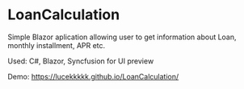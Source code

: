 # LoanCalculation

Simple Blazor aplication allowing user to get information about Loan, monthly installment, APR etc.

Used: C#, Blazor, Syncfusion for UI preview

Demo: https://lucekkkkk.github.io/LoanCalculation/
